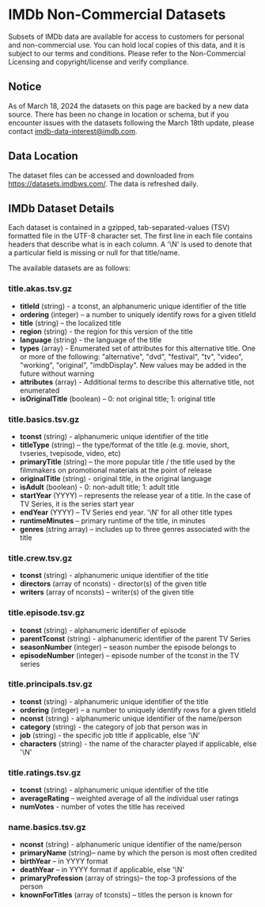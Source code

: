 # IMDb Non-Commercial Datasets

Subsets of IMDb data are available for access to customers for personal and non-commercial use. You can hold local copies of this data, and it is subject to our terms and conditions. Please refer to the Non-Commercial Licensing and copyright/license and verify compliance.

## Notice
As of March 18, 2024 the datasets on this page are backed by a new data source. There has been no change in location or schema, but if you encounter issues with the datasets following the March 18th update, please contact imdb-data-interest@imdb.com.

## Data Location
The dataset files can be accessed and downloaded from https://datasets.imdbws.com/. The data is refreshed daily.

## IMDb Dataset Details
Each dataset is contained in a gzipped, tab-separated-values (TSV) formatted file in the UTF-8 character set. The first line in each file contains headers that describe what is in each column. A '\N' is used to denote that a particular field is missing or null for that title/name.

The available datasets are as follows:

### title.akas.tsv.gz
- **titleId** (string) - a tconst, an alphanumeric unique identifier of the title
- **ordering** (integer) – a number to uniquely identify rows for a given titleId
- **title** (string) – the localized title
- **region** (string) - the region for this version of the title
- **language** (string) - the language of the title
- **types** (array) - Enumerated set of attributes for this alternative title. One or more of the following: "alternative", "dvd", "festival", "tv", "video", "working", "original", "imdbDisplay". New values may be added in the future without warning
- **attributes** (array) - Additional terms to describe this alternative title, not enumerated
- **isOriginalTitle** (boolean) – 0: not original title; 1: original title

### title.basics.tsv.gz
- **tconst** (string) - alphanumeric unique identifier of the title
- **titleType** (string) – the type/format of the title (e.g. movie, short, tvseries, tvepisode, video, etc)
- **primaryTitle** (string) – the more popular title / the title used by the filmmakers on promotional materials at the point of release
- **originalTitle** (string) - original title, in the original language
- **isAdult** (boolean) - 0: non-adult title; 1: adult title
- **startYear** (YYYY) – represents the release year of a title. In the case of TV Series, it is the series start year
- **endYear** (YYYY) – TV Series end year. '\N' for all other title types
- **runtimeMinutes** – primary runtime of the title, in minutes
- **genres** (string array) – includes up to three genres associated with the title

### title.crew.tsv.gz
- **tconst** (string) - alphanumeric unique identifier of the title
- **directors** (array of nconsts) - director(s) of the given title
- **writers** (array of nconsts) – writer(s) of the given title

### title.episode.tsv.gz
- **tconst** (string) - alphanumeric identifier of episode
- **parentTconst** (string) - alphanumeric identifier of the parent TV Series
- **seasonNumber** (integer) – season number the episode belongs to
- **episodeNumber** (integer) – episode number of the tconst in the TV series

### title.principals.tsv.gz
- **tconst** (string) - alphanumeric unique identifier of the title
- **ordering** (integer) – a number to uniquely identify rows for a given titleId
- **nconst** (string) - alphanumeric unique identifier of the name/person
- **category** (string) - the category of job that person was in
- **job** (string) - the specific job title if applicable, else '\N'
- **characters** (string) - the name of the character played if applicable, else '\N'

### title.ratings.tsv.gz
- **tconst** (string) - alphanumeric unique identifier of the title
- **averageRating** – weighted average of all the individual user ratings
- **numVotes** - number of votes the title has received

### name.basics.tsv.gz
- **nconst** (string) - alphanumeric unique identifier of the name/person
- **primaryName** (string)– name by which the person is most often credited
- **birthYear** – in YYYY format
- **deathYear** – in YYYY format if applicable, else '\N'
- **primaryProfession** (array of strings)– the top-3 professions of the person
- **knownForTitles** (array of tconsts) – titles the person is known for
